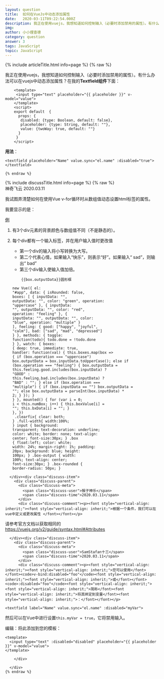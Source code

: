 ```yaml
---
layout: question
title:  如何在VueJs中动态添加属性
date:   2020-03-11T09:22:54.000Z
description: 我正在使用vuejs，我想知道如何控制输入（必要时添加禁用的属性）。有什么办法可以在vuejs中动态添加属性？在我的Textfield组件下面：   ...
img: 
author: 小小理查德
category: question
answer: 3
tags: JavaScript
topic: JavaScript
---
```

<div class="article-root">
  <div class="article">
    {% include articleTitle.html info=page %}
    {% raw %}
    <div class="article-content"><p><font style="vertical-align: inherit;"><font style="vertical-align: inherit;">我正在使用vuejs，我想知道如何控制输入（必要时添加禁用的属性）。</font><font style="vertical-align: inherit;">有什么办法可以在vuejs中动态添加属性？</font><font style="vertical-align: inherit;">在我的</font></font><strong><font style="vertical-align: inherit;"><font style="vertical-align: inherit;">Textfield组件</font></font></strong><font style="vertical-align: inherit;"><font style="vertical-align: inherit;">下面</font><font style="vertical-align: inherit;">：</font></font></p>

<pre><code>    &lt;template&gt;<font></font>
     &lt;input type="text" placeholder="{{ placeholder }}" v-model="value"&gt;<font></font>
    &lt;/template&gt;<font></font>
    &lt;script&gt;<font></font>
    export default  {<font></font>
      props: {<font></font>
       disabled: {type: Boolean, default: false},<font></font>
       placeholder: {type: String, default: ""},<font></font>
       value: {twoWay: true, default: ""}<font></font>
      }<font></font>
     }<font></font>
    &lt;/script&gt;<font></font>
</code></pre>

<p><strong><font style="vertical-align: inherit;"><font style="vertical-align: inherit;">用法</font></font></strong><font style="vertical-align: inherit;"><font style="vertical-align: inherit;">：</font></font></p>

<pre><code>&lt;textfield placeholder="Name" value.sync="el.name" :disabled="true"&gt;&lt;/textfield&gt;
</code></pre></div>
    {% endraw %}
  </div>

  <div class="discuss-wrapper">
    {% include discussTitle.html info=page %}
    {% raw %}
    <div class="discuss-item">
        <div class="discuss-parent">
          <div class="discuss-meta">
            <span class="discuss-user">神奇飞云</span>
            <span class="discuss-time">2020.03.11</span>
          </div>
          <div class="discuss-comment"><p><font style="vertical-align: inherit;"><font style="vertical-align: inherit;">我试图弄清楚如何在使用Vue v-for循环时从数组值动态设置html标签的属性。</font></font></p>

<p><font style="vertical-align: inherit;"><font style="vertical-align: inherit;">我要显示的是：</font></font></p>

<p><a href="https://jsfiddle.net/black_horse/8u921rp3/1/" rel="nofollow noreferrer"><font style="vertical-align: inherit;"><font style="vertical-align: inherit;">例</font></font></a></p>

<ol>
<li><font style="vertical-align: inherit;"><font style="vertical-align: inherit;">有3个div元素的背景颜色与数组值不同（不是静态的）。 </font></font></li>
<li><p><font style="vertical-align: inherit;"><font style="vertical-align: inherit;">每个div都有一个输入标签，并在用户输入值时更改值</font></font></p>

<ul>
<li><font style="vertical-align: inherit;"><font style="vertical-align: inherit;">第一个div的输入将小写转换为大写。</font></font></li>
<li><font style="vertical-align: inherit;"><font style="vertical-align: inherit;">第二个代表心情，如果输入“快乐”，则表示“好”。</font><font style="vertical-align: inherit;">如果输入“ sad”，则输出“ bad”</font></font></li>
<li><font style="vertical-align: inherit;"><font style="vertical-align: inherit;">第三个div输入使输入值加倍。 </font></font></li>
</ul><font style="vertical-align: inherit;"><font style="vertical-align: inherit;">


 
        
        {{box.outputData}}圆形框
      
    

</font></font><pre><code>new Vue({<font></font>
 el: "#app",<font></font>
  data: {<font></font>
    isRounded: false,<font></font>
      boxes: [<font></font>
        {<font></font>
          inputData: "",<font></font>
          outputData: "",<font></font>
          color: "green",<font></font>
          operation: "uppercase"<font></font>
        },<font></font>
        {<font></font>
          inputData: "",<font></font>
          outputData: "",<font></font>
          color: "red",<font></font>
          operation: "feeling"<font></font>
        },<font></font>
        {<font></font>
          inputData: "",<font></font>
          outputData: "",<font></font>
          color: "blue",<font></font>
          operation: "multiple"<font></font>
        }<font></font>
      ],<font></font>
      feeling: {<font></font>
        good: ["happy", "joyful", "calm"],<font></font>
        bad: ["sad", "mad", "depressed"]<font></font>
      }<font></font>
  },<font></font>
  methods: {<font></font>
    toggle: function(todo){<font></font>
        todo.done = !todo.done<font></font>
    }<font></font>
  },<font></font>
  watch: {<font></font>
    boxes: {<font></font>
      deep: true,<font></font>
      immediate: true,<font></font>
      handler: function(val) {<font></font>
        this.boxes.map(box =&gt; {<font></font>
          if (box.operation === "uppercase")<font></font>
            box.outputData = box.inputData.toUpperCase();<font></font>
          else if (box.operation === "feeling") {<font></font>
            box.outputData = this.feeling.good.includes(box.inputData)<font></font>
              ? "GOOD"<font></font>
              : this.feeling.bad.includes(box.inputData)<font></font>
              ? "BAD"<font></font>
              : "";<font></font>
          } else if (box.operation === "multiple") {<font></font>
            if (box.inputData == "") box.outputData = "";<font></font>
            else box.outputData = parseInt(box.inputData) * 2;<font></font>
          }<font></font>
        });<font></font>
      }<font></font>
    }<font></font>
  },<font></font>
  mounted() {<font></font>
    for (var i = 0; i &lt; this.numBox; i++) {<font></font>
      this.boxValue[i] = "";<font></font>
      this.bxData[i] = "";<font></font>
    }<font></font>
  },<font></font>
})<font></font>
<font></font>
<font></font>
<font></font>
.clearfix{<font></font>
 clear: both;<font></font>
}<font></font>
.full-width{<font></font>
  width:100%;<font></font>
}<font></font>
input {<font></font>
  background: transparent;<font></font>
  text-decoration: underline;<font></font>
  color: white;<font></font>
  border: none;<font></font>
  text-align: center;<font></font>
  font-size:30px;<font></font>
}<font></font>
.box {<font></font>
  float:left;<font></font>
  color: white;<font></font>
  width: 24%;<font></font>
  margin-right: 1%;<font></font>
  padding: 20px;<font></font>
  background: blue;<font></font>
  height: 100px;<font></font>
}<font></font>
.box-output {<font></font>
  width: 100%;<font></font>
  text-align: center;<font></font>
  font-size:30px;<font></font>
}<font></font>
.box-rounded {<font></font>
  border-radius: 50px;<font></font>
}<font></font>
</code></pre></li>
</ol></div>
        </div>
        
      </div><div class="discuss-item">
        <div class="discuss-parent">
          <div class="discuss-meta">
            <span class="discuss-user">猴子神乐</span>
            <span class="discuss-time">2020.03.11</span>
          </div>
          <div class="discuss-comment"><p><font style="vertical-align: inherit;"><font style="vertical-align: inherit;">根据一个条件，我们可以在vue中定义或更改属性 </font></font></p>

<p><font style="vertical-align: inherit;"><font style="vertical-align: inherit;">请参考官方文档以获取相同的</font></font><a href="https://vuejs.org/v2/guide/syntax.html#Attributes" rel="nofollow noreferrer"><font style="vertical-align: inherit;"><font style="vertical-align: inherit;">https://vuejs.org/v2/guide/syntax.html#Attributes</font></font></a></p></div>
        </div>
        
      </div><div class="discuss-item">
        <div class="discuss-parent">
          <div class="discuss-meta">
            <span class="discuss-user">SamStafan十三</span>
            <span class="discuss-time">2020.03.11</span>
          </div>
          <div class="discuss-comment"><p><font style="vertical-align: inherit;"><font style="vertical-align: inherit;">您可以使用</font></font><code>v-bind:disabled="foo"</code><font style="vertical-align: inherit;"><font style="vertical-align: inherit;">或</font></font><code>:disabled="foo"</code><font style="vertical-align: inherit;"><font style="vertical-align: inherit;">简称</font><font style="vertical-align: inherit;">将其绑定到变量</font><font style="vertical-align: inherit;">：</font></font></p>

<pre><code>&lt;textfield label="Name" value.sync="el.name" :disabled="myVar"&gt;
</code></pre>

<p><font style="vertical-align: inherit;"><font style="vertical-align: inherit;">然后可以在Vue中进行设置</font></font><code>this.myVar = true</code><font style="vertical-align: inherit;"><font style="vertical-align: inherit;">，它将禁用输入。</font></font></p>

<p><font style="vertical-align: inherit;"><font style="vertical-align: inherit;">编辑：将此添加到您的模板：</font></font></p>

<pre><code>&lt;template&gt;<font></font>
  &lt;input type="text" :disabled="disabled" placeholder="{{ placeholder }}" v-model="value"&gt;<font></font>
&lt;/template&gt;<font></font>
</code></pre></div>
        </div>
        
      </div>
    {% endraw %}
  </div>
<div>
